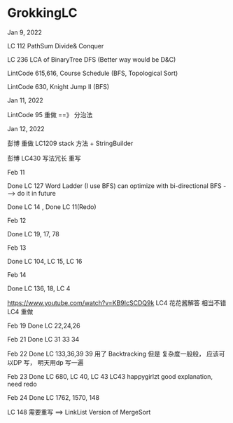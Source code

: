 # GrokkingLC

Jan 9, 2022

LC 112 PathSum Divide& Conquer

LC 236 LCA of BinaryTree DFS (Better way would be D&C)

LintCode 615,616, Course Schedule (BFS, Topological Sort)

LintCode 630, Knight Jump II (BFS)

Jan 11, 2022

LintCode 95 重做 ==》 分治法

Jan 12, 2022

彭博 重做 LC1209 stack 方法 + StringBuilder

彭博 LC430 写法冗长 重写

Feb 11

Done LC 127 Word Ladder (I use BFS) can optimize with bi-directional BFS ---> do it in future

Done LC 14 , Done LC 11(Redo)

Feb 12

Done LC 19, 17, 78

Feb 13

Done LC 104, LC 15, LC 16

Feb 14

Done LC 136, 18, LC 4

https://www.youtube.com/watch?v=KB9IcSCDQ9k LC4 花花酱解答 相当不错 LC4 重做

Feb 19
Done LC 22,24,26

Feb 21 
Done LC 31 33 34

Feb 22
Done LC 133,36,39
39 用了 Backtracking  但是 复杂度一般般， 应该可以DP 写， 明天用dp 写一遍

Feb 23
Done LC 680, LC 40, LC 43
LC43 happygirlzt good explanation, need redo

Feb 24
Done LC 1762, 1570, 148

LC 148 需要重写 ==> LinkList Version of MergeSort
